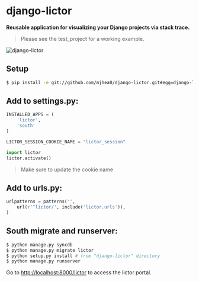 # django-lictor

**Reusable application for visualizing your Django projects via stack trace.**

> Please see the test_project for a working example. 

![django-lictor](https://raw.github.com/mjhea0/django-lictor/master/lictor.png)

## Setup

``` sh
$ pip install -e git://github.com/mjhea0/django-lictor.git#egg=django-lictor
```

## Add to settings.py:

```python
INSTALLED_APPS = (
    'lictor',
    'south'
)

LICTOR_SESSION_COOKIE_NAME = "lictor_session"

import lictor
lictor.activate()
```

> Make sure to update the cookie name

## Add to urls.py:

```python
urlpatterns = patterns('',
    url(r'^lictor/', include('lictor.urls')),
)
```

## South migrate and runserver:

```python
$ python manage.py syncdb
$ python manage.py migrate lictor
$ python setup.py install # from "django-lictor" directory
$ python manage.py runserver
```

Go to [http://localhost:8000/lictor](http://localhost:8000/lictor) to access the lictor portal.